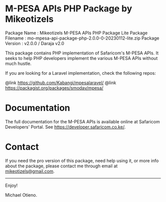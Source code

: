 M-PESA APIs PHP Package by Mikeotizels
======================================

Package Name	 : Mikeotizels M-PESA APIs PHP Package Lite
Package Filename : mo-mpesa-api-package-php-2.0.0-0-20230112-lite.zip
Package Version	 : v2.0.0 / Daraja v2.0

This package contains PHP implementation of Safaricom's M-PESA APIs. It seeks to 
help PHP developers implement the various M-PESA APIs without much hustle. 

If you are looking for a Laravel implementation, check the following repos:

@link https://github.com/Kabangi/mpesalaravel/
@link https://packagist.org/packages/smodav/mpesa/


# Documentation

The full documentation for the M-PESA APIs is available online at Safaricom 
Developers' Portal. See <https://developer.safaricom.co.ke/>.

# Contact

If you need the pro version of this package, need help using it, or more info 
about the package, please contact me through email at mikeotizels@gmail.com.

-------------------------------------------------------------------------------

Enjoy!

Michael Otieno.